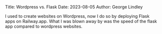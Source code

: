 Title: Wordpress vs. Flask
Date: 2023-08-05
Author: George Lindley

I used to create websites on Wordpress, now I do so by deploying Flask apps on Railway.app. What I was blown away by was the speed of the flask app compared to wordpress websites.